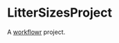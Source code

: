 # LitterSizesProject

A [workflowr][] project.

[workflowr]: https://github.com/workflowr/workflowr
